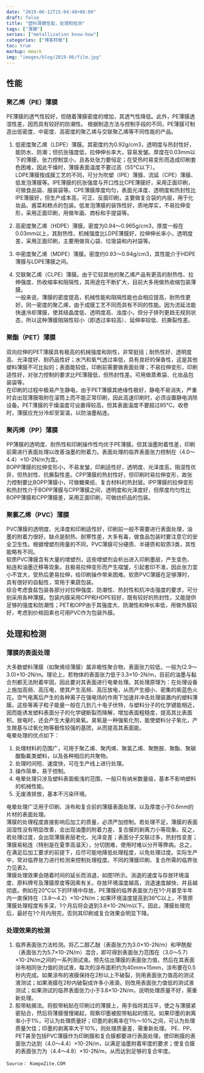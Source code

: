 ```yaml
---
date: "2019-06-12T15:04:48+08:00"
draft: false
title: "塑料薄膜性能，处理和检测"
tags: ["薄膜"]
series: ["metallization know-how"]
categories: ["博客转载"]
toc: true
markup: mmark
img: "images/blog/2019-06/film.jpg"
---
```




## 性能  

### 聚乙烯（PE）薄膜

PE薄膜的透气性较好，但随着薄膜密度的增加，其透气性降低。此外，PE薄膜透湿性差，因而具有较好的防潮性。
根据制造方法与控制手段的不同，PE薄膜可制造出低密度、中密度、高密度的聚乙烯与交联聚乙烯等不同性能的产品。
1. 低密度聚乙烯（LDPE）薄膜。其密度约为0.92g/cm3，透明度与热封性好，能防水、防潮；但抗张强度低，拉伸伸长率大，容易发皱。厚度在0.03mm以下的薄膜，张力控制宜小，且各处张力要恒定；在受热时易变形而造成印刷套色困难，因此干燥时，薄膜表面温度不要过高（55℃以下）。  
LDPE薄膜按成膜工艺的不同，可分为吹塑（IPE）薄膜、流延（CPE）薄膜、低发泡薄膜等。IPE薄膜的抗张强度与开口性比CPE薄膜好，采用正面印刷，可做食品袋、服装袋等。CPE薄膜厚度均匀，表面光泽度、透明度和热封性比IPE薄膜好，但生产成本高，可正、反面印刷，主要做复合袋的内层，用于化妆品、酱菜和糕点的包装。低发泡薄膜的装饰性好，质地厚实，不易拉伸变形，采用正面印刷，用做年画、商标和手提袋等。  

2. 高密度聚乙烯（HDPE）薄膜。密度为0.94～0.965g/cm3，厚度一般在0.03mm以上，其耐热性、机械强度比LDPE薄膜好，拉伸伸长率小，透明度差，采用正面印刷，主要用做背心袋、垃圾袋和内衬袋等。  
3. 中密度聚乙烯（MDPE）薄膜。密度约0.93～0.94g/cm3，其性能介于HDPE薄膜与LDPE薄膜之间。  
4. 交联聚乙烯（CLPE）薄膜。由于它较其他的聚乙烯产品有更高的耐热性、拉伸强度、热收缩率和阻隔性，其用途在不断扩大，目前大多用做热收缩包装薄膜。  
一般来说，薄膜的密度提高，机械性能和阻隔性能也会相应提高，耐热性更好。同一密度的聚乙烯，由于成膜工艺不同而具有不同的性能。因为流延法能快速冷却薄膜，使其结晶度低、透明度高、浊度小，但分子排列更趋无规则状态，所以这种薄膜阻隔性较小（即透过率较高）、延伸率较低、抗撕裂性差。

### 聚酯（PET）薄膜
双向拉伸的PET薄膜具有极高的机械强度和刚性，非常挺括；耐热性好、透明度高、光泽度好、耐药品性好；水汽和氧气透过率低，具有良好的保香性，这是其他塑料薄膜不可比拟的；表面能较低，印刷前需要做表面处理；不易拉伸变形，印刷适性好，对张力控制的要求比PE薄膜低，但热封性差。可用做蒸煮袋、化妆品包装袋等。  
在印刷的过程中极易产生静电，由于PET薄膜其绝缘性极好，静电不易消失，严重时会出现薄膜吸附在滚筒上而不能正常印刷，因此高速印刷时，必须设置静电消除设备。PET薄膜的干燥温度可设置得较高，但其表面温度不要超过85℃。收卷时，薄膜应充分冷却至室温，以防油墨粘连。

### 聚丙烯（PP）薄膜
PP薄膜的透明度、耐热性和印刷操作性均优于PE薄膜。但其油墨附着性差，印刷前需进行表面处理以改善油墨的附着力。表面处理的临界表面张力控制在（4.0～4.4）×10-2N/m为宜。   
BOPP薄膜的拉伸变形小，不易发皱，印刷适性好，透明度、光泽度高，阻湿性优异，但热封性、抗撕裂性差。CPP薄膜的热封性好，但印刷时易拉伸变形，故张力控制要比BOPP薄膜小，可做糖果纸、复合材料的热封层。IPP薄膜的拉伸变形和热封性介于BOPP薄膜与CPP薄膜之间，透明度和光泽度好，但厚度均匀性比BOPP薄膜和CPP薄膜差，采用正面印刷，可做纺织品的包装。

### 聚氯乙烯（PVC）薄膜
PVC薄膜的透明度、光泽度和印刷适性好，印刷前一般不需要进行表面处理，油墨的附着力很好。缺点是耐热、耐寒性差，大多有毒，做食品包装时要注意它的安全卫生性。根据增塑剂用量的不同，PVC薄膜可分硬质、半硬质和软质3类，其性能略有不同。  
软质PVC薄膜含有大量的增塑剂，这些增塑剂会析出进入印刷墨层，产生变色、粘连和油墨迁移等现象。且极易拉伸变形而产生褶皱，引起套印不准，因此张力宜小不宜大，受热后更易拉伸，给印刷操作带来困难。软质PVC薄膜在足够薄时，具有很好的自黏性，常用于果蔬包装。  
综合考虑食盐包装各部分对拉伸强度、防潮性、热封性和抗冲击强度的要求，可分别采用各种薄膜。包装内膜采用CPP和HDPE较好，既有较好的热封性，又能提供足够的强度和防潮性；PET和OPP由于其强度大、防潮性和伸长率低，用做外膜较好，考虑到价格因素也可用PVC作为包装外膜。

## 处理和检测

### 薄膜的表面处理
大多数塑料薄膜（如聚烯烃薄膜）属非极性聚合物，表面张力较低，一般为(2.9～3.0)×10-2N/m。理论上，若物体的表面张力低于3.3×10-2N/m，目前的油墨与黏合剂都无法附着牢固，因此要对其表面进行电晕处理。其处理原理为：在处理设备上施加高频、高压电，使其产生高频、高压放电，从而产生细小、密集的紫蓝色火花。空气电离后产生的各种离子在强电场的作用下加速并冲击处理装置内的塑料薄膜。这些等离子粒子能量一般在几到几十电子伏特，与塑料分子的化学键能相近，因而能诱发塑料表面分子的化学键断裂而降解，增加表面粗糙度，提高其比表面积。放电时，还会产生大量的臭氧。臭氧是一种强氧化剂，能使塑料分子氧化，产生羰基与过氧化物等极性较强的基团，从而提高其表面能。  
电晕处理的优点如下：  
1. 处理材料的范围广，可用于聚乙烯、聚丙烯、聚氯乙烯、聚酰胺、聚酯、聚碳酸酯氟类塑料，以及各种相应的共聚物。
2. 处理时间短、速度快，可在生产线上进行处理。
3. 操作简单，易于控制。
4. 电晕处理只涉及塑料表面极浅的范围，一般只有纳米数量级，基本不影响塑料的机械性能。
5. 无废液排放，基本不污染环境。  

电晕处理广泛用于印刷、涂布和复合前的薄膜表面处理，以及厚度小于0.6mm的片材的表面处理。  
薄膜的处理程度直接影响后加工的质量，必须严加控制。若处理不足，薄膜的表面润湿性没有明显改善，会出现油墨的附着力差、复合膜的剥离力小等现象。反之，若处理过度，会出现薄膜表层老化、光泽变差；表面分子交联过多，热封性变差；薄膜易粘连（特别是在夏季高温天），分切困难，使用时难以分开等弊病。总之，在满足后加工要求的前提下，应尽可能地降低处理程度，以免处理过度。实际生产中，常对临界张力进行检测来控制处理程度。不同的薄膜印刷、复合所需的临界张力见表2。  
薄膜处理效果会随着时间的延长而消退，如图1所示。消退的速度与存放环境温度、原料牌号及薄膜厚度等因素有关。存放环境温度越高，消退速度越快，并且越彻底。例如在20℃以下的环境中存放，PE薄膜的临界表面张力在1个月甚至半年内一直保持在（3.8～4.2）×10-2N/m；如果环境温度提高到36℃以上，不管原薄膜处理程度有多深，1个月后将会退到3.8×10-2N/m以下。因此，薄膜处理完后，最好在1个月内用完，否则其印刷或复合效果会明显下降。

### 处理效果的检测
1. 临界表面张力法检测。将乙二醇乙醚（表面张力为3.0×10-2N/m）和甲酰胺（表面张力为5.7×10-2N/m）混合，即可得到表面张力范围在（3.0～5.7）×10-2N/m之间的一系列测试液。预先估出薄膜的表面张力值，然后在其表面涂布相同张力值的测试液，每次的涂布面积约为40mm×15mm，涂布要在0.5秒内完成。如果涂布的液膜保持在2秒以上不破裂，则用表面张力值高的测试液测试；如果液膜在2秒内破裂成许多小液滴，则改用表面张力值低的测试液测试；如果测试的临界表面张力小于3.6×10-2N/m，说明处理质量不好，需重新处理。
2. 胶带粘揭法。将胶带粘贴在印刷过的薄膜上，用手指将其压平，使之与薄膜紧密贴合，然后将薄膜慢慢揭起，观察印墨被胶带粘起的情况。如果印墨的剥离率小于1%，可认为处理质量好；印墨的剥离率在1％～10%之间，可认为处理质量欠佳；印墨的剥离率大于10%，则处理质量差，需重新处理。
PE、PP、PET甚至包括PVC薄膜作为印刷膜和复合膜都要进行表面处理，使印刷膜的表面张力达到（4.0～4.4）×10-2N/m，以满足油墨附着牢度的要求；使复合膜的表面张力为（4.4～4.8）×10-2N/m，从而达到足够的复合牢度。


`Source： KompoZite.COM `
